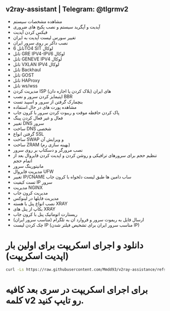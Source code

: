 ## v2ray-assistant | Telegram: @tlgrmv2 

- مشاهده مشخصات سیستم
- آپدیت و آپگرید سیستم و نصب پکیج های ضروری
- فیکس کردن آپدیت
- تغییر سورس لیست آپدیت به ایران
- نصب داکر بر روی سرور ایران
- تانل 6TO4 SIT لوکال
- تانل GRE IPV4-IPV6 لوکال
- تانل GENEVE IPV4 لوکال
- تانل VXLAN IPV4 لوکال
- تانل Backhaul
- تانل GOST
- تانل HAProxy
- تانل ws/wss
- مدیریت کردن ISP های ایران (بلاک کردن یا اجازه دان)
- اپتیمایز کردن سرور و نصب BBR
- بنچمارک گرفتن از سرور و اسپید تست
- مشاهده پورت های در حال استفاده
- پاک کردن حافظه موقت و ریبوت کردن سرور با کرون جاب
- فعال و غیر فعال کردن پینگ
- تغییر DNS سرور
- ساخت DNS شخصی
- گرفتن انواع SSL
- ساخت SWAP و ویرایش آن
- ساخت ZRAM (بهینه سازی رم)
- نصب مرورگر و دسکتاپ بر روی سرور
- تنظیم حجم برای سرورهای ترافیکی و روشن کردن و اپدیت کردن فایروال بعد از اتمام حجم
- مانیتورینگ سرور
- مدیریت فایروال UFW
- تغییر IP/CNAME ساب دامین ها طبق لیست دلخواه با کرون جاب
- تست کیفیت IP سرور
- مدیریت NGINX
- مدیریت کرون جاب
- مدیریت فایلها در لینوکس
- نصب انواع پنل با هسته XRAY
- بکاپ از پنل های XRAY
- ریستارت اتوماتیک پنل با کرون جاب
- ارسال فایل به ریموت سرور و فروارد ان به تلگرام (مناسب سرور ایران)
- چک کردن لیست IP (مناسب سرور ایران برای تشخیص فیلتر شدن IP)

# دانلود و اجرای اسکریپت برای اولین بار (اپدیت اسکریپت)
```bash
curl -Ls https://raw.githubusercontent.com/Mmdd93/v2ray-assistance/refs/heads/main/node.sh -o /usr/bin/v2 && sudo chmod +x /usr/bin/v2 && v2
```

# برای اجرای اسکریپت در سری بعد کافیه کلمه v2 رو تایپ کنید.
